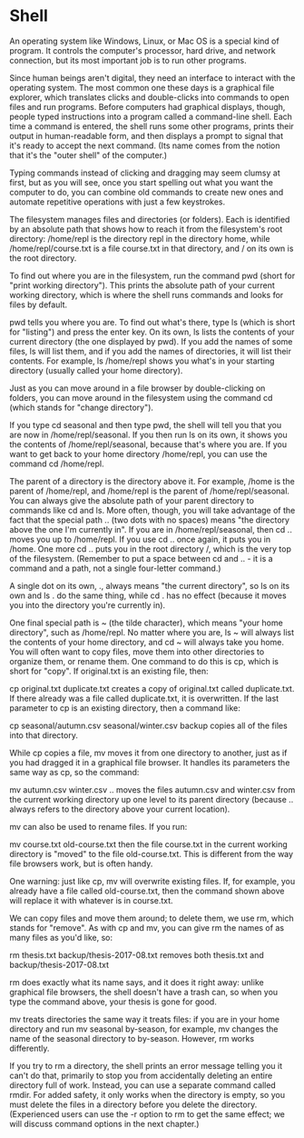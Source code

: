 # Shell
An operating system like Windows, Linux, or Mac OS is a special kind of program. It controls the computer's processor, hard drive, and network connection, but its most important job is to run other programs.

Since human beings aren't digital, they need an interface to interact with the operating system. The most common one these days is a graphical file explorer, which translates clicks and double-clicks into commands to open files and run programs. Before computers had graphical displays, though, people typed instructions into a program called a command-line shell. Each time a command is entered, the shell runs some other programs, prints their output in human-readable form, and then displays a prompt to signal that it's ready to accept the next command. (Its name comes from the notion that it's the "outer shell" of the computer.)

Typing commands instead of clicking and dragging may seem clumsy at first, but as you will see, once you start spelling out what you want the computer to do, you can combine old commands to create new ones and automate repetitive operations with just a few keystrokes.

The filesystem manages files and directories (or folders). Each is identified by an absolute path that shows how to reach it from the filesystem's root directory: /home/repl is the directory repl in the directory home, while /home/repl/course.txt is a file course.txt in that directory, and / on its own is the root directory.

To find out where you are in the filesystem, run the command pwd (short for "print working directory"). This prints the absolute path of your current working directory, which is where the shell runs commands and looks for files by default.

pwd tells you where you are. To find out what's there, type ls (which is short for "listing") and press the enter key. On its own, ls lists the contents of your current directory (the one displayed by pwd). If you add the names of some files, ls will list them, and if you add the names of directories, it will list their contents. For example, ls /home/repl shows you what's in your starting directory (usually called your home directory).

Just as you can move around in a file browser by double-clicking on folders, you can move around in the filesystem using the command cd (which stands for "change directory").

If you type cd seasonal and then type pwd, the shell will tell you that you are now in /home/repl/seasonal. If you then run ls on its own, it shows you the contents of /home/repl/seasonal, because that's where you are. If you want to get back to your home directory /home/repl, you can use the command cd /home/repl.

The parent of a directory is the directory above it. For example, /home is the parent of /home/repl, and /home/repl is the parent of /home/repl/seasonal. You can always give the absolute path of your parent directory to commands like cd and ls. More often, though, you will take advantage of the fact that the special path .. (two dots with no spaces) means "the directory above the one I'm currently in". If you are in /home/repl/seasonal, then cd .. moves you up to /home/repl. If you use cd .. once again, it puts you in /home. One more cd .. puts you in the root directory /, which is the very top of the filesystem. (Remember to put a space between cd and .. - it is a command and a path, not a single four-letter command.)

A single dot on its own, ., always means "the current directory", so ls on its own and ls . do the same thing, while cd . has no effect (because it moves you into the directory you're currently in).

One final special path is ~ (the tilde character), which means "your home directory", such as /home/repl. No matter where you are, ls ~ will always list the contents of your home directory, and cd ~ will always take you home.
You will often want to copy files, move them into other directories to organize them, or rename them. One command to do this is cp, which is short for "copy". If original.txt is an existing file, then:

cp original.txt duplicate.txt
creates a copy of original.txt called duplicate.txt. If there already was a file called duplicate.txt, it is overwritten. If the last parameter to cp is an existing directory, then a command like:

cp seasonal/autumn.csv seasonal/winter.csv backup
copies all of the files into that directory.

While cp copies a file, mv moves it from one directory to another, just as if you had dragged it in a graphical file browser. It handles its parameters the same way as cp, so the command:

mv autumn.csv winter.csv ..
moves the files autumn.csv and winter.csv from the current working directory up one level to its parent directory (because .. always refers to the directory above your current location).

mv can also be used to rename files. If you run:

mv course.txt old-course.txt
then the file course.txt in the current working directory is "moved" to the file old-course.txt. This is different from the way file browsers work, but is often handy.

One warning: just like cp, mv will overwrite existing files. If, for example, you already have a file called old-course.txt, then the command shown above will replace it with whatever is in course.txt.

We can copy files and move them around; to delete them, we use rm, which stands for "remove". As with cp and mv, you can give rm the names of as many files as you'd like, so:

rm thesis.txt backup/thesis-2017-08.txt
removes both thesis.txt and backup/thesis-2017-08.txt

rm does exactly what its name says, and it does it right away: unlike graphical file browsers, the shell doesn't have a trash can, so when you type the command above, your thesis is gone for good.

mv treats directories the same way it treats files: if you are in your home directory and run mv seasonal by-season, for example, mv changes the name of the seasonal directory to by-season. However, rm works differently.

If you try to rm a directory, the shell prints an error message telling you it can't do that, primarily to stop you from accidentally deleting an entire directory full of work. Instead, you can use a separate command called rmdir. For added safety, it only works when the directory is empty, so you must delete the files in a directory before you delete the directory. (Experienced users can use the -r option to rm to get the same effect; we will discuss command options in the next chapter.)